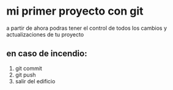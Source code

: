 # mi primer proyecto con git

a partir de ahora podras tener el control de todos los cambios y actualizaciones de tu proyecto

## en caso de incendio: 

1. git commit 
2. git push
3. salir del edificio